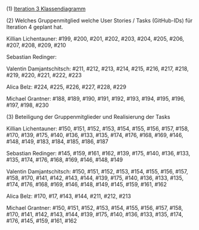 (1) [Iteration 3 Klassendiagramm](https://user-images.githubusercontent.com/70104805/122540793-454f6600-d029-11eb-9cf7-7c7509ea009e.png)





(2) Welches Gruppenmitglied welche User Stories / Tasks (GitHub-IDs) für Iteration 4 geplant hat.

Killian Lichentauner: #199, #200, #201, #202, #203, #204, #205, #206, #207, #208, #209, #210

Sebastian Redinger:  

Valentin Damjantschitsch: #211, #212, #213, #214, #215, #216, #217, #218, #219, #220, #221, #222, #223 

Alica Belz: #224, #225, #226, #227, #228, #229              

Michael Grantner: #188, #189, #190, #191, #192, #193, #194, #195, #196, #197, #198, #230          





(3) Beteiligung der Gruppenmitglieder und Realisierung der Tasks

Killian Lichentauner: #150, #151, #152, #153, #154, #155, #156, #157, #158,  #170, #139, #175, #140, #136, #133, #135, #174, #176, #168, #169, #146, #148, #149, #183, #184, #185, #186, #187

Sebastian Redinger: #145, #159, #161, #162, #139, #175, #140, #136, #133, #135, #174, #176, #168, #169, #146, #148, #149

Valentin Damjantschitsch: #150, #151, #152, #153, #154, #155, #156, #157, #158, #170, #141, #142, #143, #144, #139, #175, #140, #136, #133, #135, #174, #176, #168, #169, #146, #148, #149, #145, #159, #161, #162

Alica Belz: #170, #17, #143, #144, #211, #212, #213

Michael Grantner:  #150, #151, #152, #153, #154, #155, #156, #157, #158, #170, #141, #142, #143, #144, #139, #175, #140, #136, #133, #135, #174, #176, #145, #159, #161, #162      